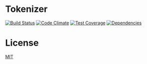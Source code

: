 # Tokenizer

[![Build Status](http://img.shields.io/travis/HippoPHP/Tokenizer.svg?style=flat-square)](https://travis-ci.org/HippoPHP/Tokenizer)
[![Code Climate](http://img.shields.io/codeclimate/github/HippoPHP/Tokenizer.svg?style=flat-square)](https://codeclimate.com/github/HippoPHP/Tokenizer)
[![Test Coverage](http://img.shields.io/codeclimate/coverage/github/HippoPHP/Tokenizer.svg?style=flat-square)](https://codeclimate.com/github/HippoPHP/Tokenizer)
[![Dependencies](http://www.versioneye.com/user/projects/545df0edeb8df2273300003e/badge.svg?style=flat-square)](http://www.versioneye.com/user/projects/545df0edeb8df2273300003e)

# License

[MIT](/LICENSE.md)
